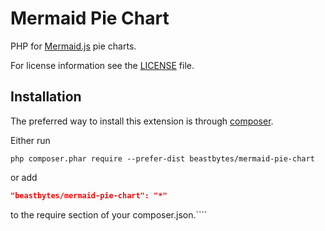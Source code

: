 # Mermaid Pie Chart
PHP for [Mermaid.js](https://mermaid.js.org/) pie charts.

For license information see the [LICENSE](LICENSE.md) file.

## Installation

The preferred way to install this extension is through [composer](http://getcomposer.org/download/).

Either run

```
php composer.phar require --prefer-dist beastbytes/mermaid-pie-chart
```

or add

```json
"beastbytes/mermaid-pie-chart": "*"
```

to the require section of your composer.json.````

